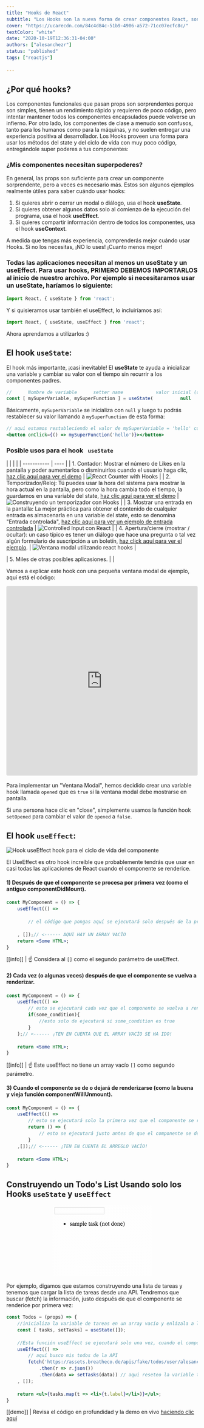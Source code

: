 ```yaml
---
title: "Hooks de React"
subtitle: "Los Hooks son la nueva forma de crear componentes React, son imposibles de evitar. En esta lección nos enfocaremos en los 2 más importantes: useState y useEffect"
cover: "https://ucarecdn.com/84c4d84c-51b9-4906-a572-71cc07ecfc8c/"
textColor: "white"
date: "2020-10-19T12:36:31-04:00"
authors: ["alesanchezr"]
status: "published"
tags: ["reactjs"]

---
```


## ¿Por qué hooks?

Los componentes funcionales que pasan props son sorprendentes porque son simples, tienen un rendimiento rápido y requieren de poco código, pero intentar mantener todos los componentes encapsulados puede volverse un infierno. Por otro lado, los componentes de clase a menudo son confusos, tanto para los humanos como para la máquinas, y no suelen entregar una experiencia positiva al desarrollador. Los Hooks proveen una forma para usar los métodos del state y del ciclo de vida con muy poco código, entregándole super poderes a tus componentes:

### ¿Mis componentes necesitan superpoderes?

En general, las props son suficiente para crear un componente sorprendente, pero a veces es necesario más. Estos son algunos ejemplos realmente útiles para saber cuándo usar hooks:

1. Si quieres abrir o cerrar un modal o diálogo, usa el hook **useState**.
2. Si quieres obtener algunos datos solo al comienzo de la ejecución del programa, usa el hook **useEffect**.
3. Si quieres compartir información dentro de todos los componentes, usa el hook **useContext**.

A medida que tengas más experiencia, comprenderás mejor cuándo usar Hooks. Si no los necesitas, ¡NO lo uses! ¡Cuanto menos mejor!

### Todas las aplicaciones necesitan al menos un <strong>useState</strong> y un <strong>useEffect</strong>. Para usar hooks, PRIMERO DEBEMOS IMPORTARLOS al inicio de nuestro archivo. Por ejemplo si necesitaramos usar un useState, haríamos lo siguiente:

```jsx
import React, { useState } from 'react';
```

Y si quisieramos usar también el useEffect, lo incluiríamos así:

```jsx
import React, { useState, useEffect } from 'react';
```

Ahora aprendamos a utilizarlos :)

## El hook `useState`:

El hook más importante, ¡casi inevitable! El <strong>useState</strong> te ayuda a inicializar una variable y cambiar su valor con el tiempo sin recurrir a los componentes padres.

```jsx
//      Nombre de variable      setter name            valor inicial (cualquier valor)
const [ mySuperVariable, mySuperFunction ] = useState(          null        );
```

Básicamente, `mySuperVariable` se inicializa con `null` y luego tu podrás restablecer su valor llamando a `mySuperFunction` de esta forma:

```jsx
// aqui estamos restableciendo el valor de mySuperVariable = 'hello' cuando el usuario hace clic en un botón
<button onClick={() => mySuperFunction('hello')}></button>
```

### Posible usos para </strong>el hook ` useState` </strong>

|  |  |  |
| ----------- | ---- |
| 1. Contador: Mostrar el número de Likes en la pantalla y poder aumentarlos o disminuirlos cuando el usuario haga clic, [haz clic aquí para ver el demo](https://codesandbox.io/s/wild-pond-soxu8?fontsize=14) | ![React Counter with Hooks](https://ucarecdn.com/af747595-cf02-42ca-a6bf-00c0c512ef40/reactcounterhooks.gif) |
| 2. Temporizador/Reloj: Tú puedes usar la hora del sistema para mostrar la hora actual en la pantalla, pero como la hora cambia todo el tiempo, la guardamos en una variable del state, [haz clic aquí para ver el demo](https://codesandbox.io/s/hungry-paper-kkh7g?fontsize=14) | ![Construyendo un temporizador con Hooks](https://ucarecdn.com/763d40a2-d4ea-4cf5-a2cd-dc777f71efcb/timerreacthooks.gif) |
| 3. Mostrar una entrada en la pantalla: La mejor práctica para obtener el contenido de cualquier entrada es almacenarla en una variable del state, esto se denomina "Entrada controlada", [haz clic aquí para ver un ejemplo de entrada controlada](https://codesandbox.io/s/brave-albattani-irhy7?fontsize=14) | ![Controlled Input con React](https://ucarecdn.com/d1347307-d440-464f-a793-7a457e9903ad/controlledinputreact.gif) |
| 4. Apertura/cierre (mostrar / ocultar): un caso típico es tener un diálogo que hace una pregunta o tal vez algún formulario de suscripción a un boletín, [haz click aquí para ver el ejemplo](https://codesandbox.io/s/modal-window-component-with-hooks-vb6de?fontsize=14). | ![Ventana modal utilizando react hooks](https://ucarecdn.com/03d2c2c4-f510-4088-9bb0-1665dbfe8a68/modalwindowhooks.gif) |

| 5. Miles de otras posibles aplicasiones. | |

Vamos a explicar este hook con una pequeña ventana modal de ejemplo, aquí está el código:

<iframe src="https://codesandbox.io/embed/goofy-sutherland-vb6de?fontsize=14" title="Modal with hooks" allow="geolocation; microphone; camera; midi; vr; accelerometer; gyroscope; payment; ambient-light-sensor; encrypted-media; usb" style="width:100%; height:500px; border:0; border-radius: 4px; overflow:hidden;" sandbox="allow-modals allow-forms allow-popups allow-scripts allow-same-origin"></iframe>

Para implementar un "Ventana Modal", hemos decidido crear una variable hook llamada `opened` que es `true` si la ventana modal debe mostrarse en pantalla.

Si una persona hace clic en "close", simplemente usamos la función hook `setOpened` para cambiar el valor de `opened` a `false`.

## El hook `useEffect`:

![Hook useEffect hook para el ciclo de vida del componente](https://ucarecdn.com/945ae0a2-2495-4955-9e9a-46fdd3efc682/componentlifecyclehooks.png)

El UseEffect es otro hook increíble que probablemente tendrás que usar en casi todas las aplicaciones de React cuando el componente se renderice.

#### 1) Después de que el componente se procesa por primera vez (como el antiguo componentDidMount).
```jsx
const MyComponent = () => {
    useEffect(() =>

        // el código que pongas aquí se ejecutará solo después de la primera vez que el componente se renderice

    , []);// <------ AQUI HAY UN ARRAY VACÏO
    return <Some HTML>;
}
```
[[info]]
| :point_up: Considera al `[]` como el segundo parámetro de useEffect.

#### 2) Cada vez (o algunas veces) después de que el componente se vuelva a renderizar.
```jsx
const MyComponent = () => {
    useEffect(() =>
        // esto se ejecutará cada vez que el componente se vuelva a renderizar
        if(some_condition){
            //esto solo de ejecutará si some_condition es true
        }
    );// <------ ¡TEN EN CUENTA QUE EL ARRAY VACÍO SE HA IDO!

    return <Some HTML>;
}
```
[[info]]
| :point_up: Este useEffect no tiene un array vacío `[]` como segundo parámetro.

#### 3) Cuando el componente se de o dejará de renderizarse (como la buena y vieja función componentWillUnmount).
```jsx
const MyComponent = () => {
    useEffect(() =>
        // esto se ejecutará solo la primera vez que el componente se renderice.
        return () => {
            // esto se ejecutará justo antes de que el componente se desmonte
        }
    ,[]);// <------ ¡TEN EN CUENTA EL ARREGLO VACÍO!

    return <Some HTML>;
}
```

## Construyendo un Todo's List Usando solo los Hooks `useState` y `useEffect`

<p align="center">
    <img src="../../assets/images/41f4a2be-380f-47af-acab-d479acf80921todolisthooks.gif">
</p>

Por ejemplo, digamos que estamos construyendo una lista de tareas y tenemos que cargar la lista de tareas desde una API. Tendremos que buscar (fetch) la información, justo después de que el componente se renderice por primera vez:

```jsx
const Todos = (props) => {
    //inicializa la variable de tareas en un array vacío y enlázala a la función setTasks
    const [ tasks, setTasks] = useState([]);

    //Esta función useEffect se ejecutará solo una vez, cuando el componente finalmente se cargue por primera vez.
    useEffect(() =>
        // aquí busco mis todos de la API
        fetch('https://assets.breatheco.de/apis/fake/todos/user/alesanchezr')
            .then(r => r.json())
            .then(data => setTasks(data)) // aqui reseteo la variable tasks con los datos entrantes.
    , []);

    return <ul>{tasks.map(t => <li>{t.label}</li>)}</ul>;
}
```
[[demo]]
| Revisa el código en profundidad y la demo en vivo [haciendo clic aquí](https://codesandbox.io/s/xenodochial-varahamihira-egh86?fontsize=14)
